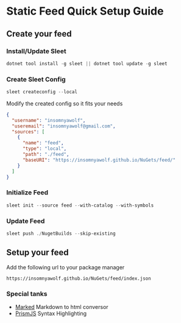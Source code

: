# Static Feed Quick Setup Guide

## Create your feed

### Install/Update Sleet

```powershell
dotnet tool install -g sleet || dotnet tool update -g sleet
```

### Create Sleet Config

```powershell
sleet createconfig --local
```

Modify the created config so it fits your needs

```json
{
  "username": "insomnyawolf",
  "useremail": "insomnyawolf@gmail.com",
  "sources": [
    {
      "name": "feed",
      "type": "local",
      "path": "./feed",
      "baseURI": "https://insomnyawolf.github.io/NuGets/feed/"
    }
  ]
}
```

### Initialize Feed

```powershell
sleet init --source feed --with-catalog --with-symbols
```

### Update Feed

```powershell
sleet push ./NugetBuilds --skip-existing
```

## Setup your feed

Add the following url to your package manager

```plaintext
https://insomnyawolf.github.io/NuGets/feed/index.json
```

### Special tanks

* [Marked](https://github.com/markedjs/marked) Markdown to html conversor
* [PrismJS](https://github.com/PrismJS/prism) Syntax Highlighting

